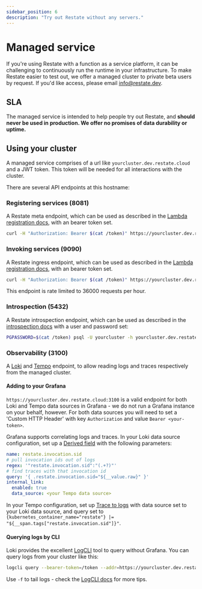 ```yaml
---
sidebar_position: 6
description: "Try out Restate without any servers."
---
```


# Managed service

If you're using Restate with a function as a service platform, it can be challenging to 
continuously run the runtime in your infrastructure. To make Restate easier to test out,
we offer a managed cluster to private beta users by request. If you'd like access,
please email [info@restate.dev](mailto:info@restate.dev).

## SLA
The managed service is intended to help people try out Restate, and **should never be used in
production. We offer no promises of data durability or uptime.**

## Using your cluster
A managed service comprises of a url like `yourcluster.dev.restate.cloud` and a JWT token. This
token will be needed for all interactions with the cluster.

There are several API endpoints at this hostname:

### Registering services (8081)
A Restate meta endpoint, which can be used as described in the 
[Lambda registration docs](/services/deployment/lambda#discovering-the-services-behind-the-lambda-endpoint),
with an bearer token set.
```bash
curl -H "Authorization: Bearer $(cat /token)" https://yourcluster.dev.restate.cloud:8081/endpoints -H 'content-type: application/json' -d '{"uri": "https://<lambda-function-endpoint>/default/my-greeter", "additional_headers": {"x-api-key": "your-api-key"} }'
```

### Invoking services (9090)
A Restate ingress endpoint, which can be used as described in the
[Lambda registration docs](/services/deployment/lambda#send-requests),
with an bearer token set.
```bash
curl -H "Authorization: Bearer $(cat /token)" https://yourcluster.dev.restate.cloud:9090/org.example.Greeter/MultiWord -H 'content-type: application/json' -d '{"name": "Pete"}'
```
This endpoint is rate limited to 36000 requests per hour.

### Introspection (5432)
A Restate introspection endpoint, which can be used as described in the
[introspection docs](/services/introspection) with a user and password set:
```bash
PGPASSWORD=$(cat /token) psql -U yourcluster -h yourcluster.dev.restate.cloud
```

### Observability (3100)
A [Loki](https://grafana.com/oss/loki/) and [Tempo](https://grafana.com/oss/tempo/) endpoint,
to allow reading logs and traces respectively from the managed cluster.

#### Adding to your Grafana
`https://yourcluster.dev.restate.cloud:3100` is a valid endpoint for both Loki
and Tempo data sources in Grafana - we do not run a Grafana instance on your behalf, however.
For both data sources you will need to set a 'Custom HTTP Header' with key `Authorization` and value `Bearer <your-token>`.

Grafana supports correlating logs and traces. In your Loki data source configuration, set up a 
[Derived field](https://grafana.com/docs/grafana/latest/datasources/loki/configure-loki-data-source/#derived-fields)
with the following parameters:
```yaml
name: restate.invocation.sid
# pull invocation ids out of logs
regex: '"restate.invocation.sid":"(.+?)"'
# find traces with that invocation id
query: '{ .restate.invocation.sid="${__value.raw}" }'
internal_link:
  enabled: true
  data_source: <your Tempo data source>
```

In your Tempo configuration, set up [Trace to logs](https://grafana.com/docs/grafana/latest/datasources/tempo/#trace-to-logs)
with data source set to your Loki data source,
and query set to `{kubernetes_container_name="restate"} |= "${__span.tags["restate.invocation.sid"]}"`.

#### Querying logs by CLI
Loki provides the excellent [LogCLI](https://grafana.com/docs/loki/latest/tools/logcli/) tool to query without Grafana.
You can query logs from your cluster like this:
```bash
logcli query --bearer-token=/token --addr=https://yourcluster.dev.restate.cloud:3100 '{kubernetes_container_name="restate"}'
```
Use `-f` to tail logs - check the [LogCLI docs](https://grafana.com/docs/loki/latest/tools/logcli/#logcli-query-command-reference)
for more tips.
